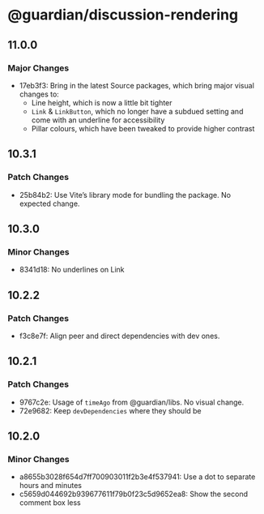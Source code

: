 # @guardian/discussion-rendering

## 11.0.0

### Major Changes

- 17eb3f3: Bring in the latest Source packages, which bring major visual changes to:
  - Line height, which is now a little bit tighter
  - `Link` & `LinkButton`, which no longer have a subdued setting and come with
    an underline for accessibility
  - Pillar colours, which have been tweaked to provide higher contrast

## 10.3.1

### Patch Changes

- 25b84b2: Use Vite’s library mode for bundling the package. No expected change.

## 10.3.0

### Minor Changes

- 8341d18: No underlines on Link

## 10.2.2

### Patch Changes

- f3c8e7f: Align peer and direct dependencies with dev ones.

## 10.2.1

### Patch Changes

- 9767c2e: Usage of `timeAgo` from @guardian/libs. No visual change.
- 72e9682: Keep `devDependencies` where they should be

## 10.2.0

### Minor Changes

- a8655b3028f654d7ff700903011f2b3e4f537941: Use a dot to separate hours and minutes
- c5659d044692b939677611f79b0f23c5d9652ea8: Show the second comment box less
